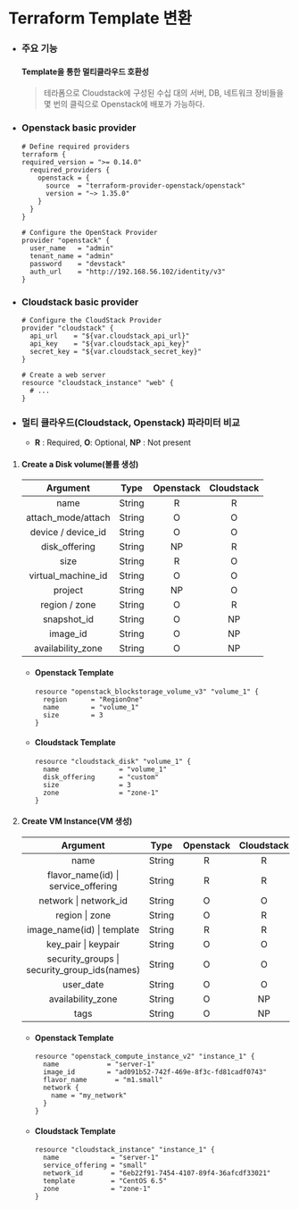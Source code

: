 # Terraform Template 변환

- ### 주요 기능

  #### Template을 통한 멀티클라우드 호환성

  > 테라폼으로 Cloudstack에 구성된 수십 대의 서버, DB, 네트워크 장비들을 몇 번의 클릭으로 Openstack에 배포가 가능하다.

- ### Openstack basic provider

  ```
  # Define required providers
  terraform {
  required_version = ">= 0.14.0"
    required_providers {
      openstack = {
        source  = "terraform-provider-openstack/openstack"
        version = "~> 1.35.0"
      }
    }
  }
  
  # Configure the OpenStack Provider
  provider "openstack" {
    user_name   = "admin"
    tenant_name = "admin"
    password    = "devstack"
    auth_url    = "http://192.168.56.102/identity/v3"
  }
  ```

- ### Cloudstack basic provider

  ```
  # Configure the CloudStack Provider
  provider "cloudstack" {
    api_url    = "${var.cloudstack_api_url}"
    api_key    = "${var.cloudstack_api_key}"
    secret_key = "${var.cloudstack_secret_key}"
  }
  
  # Create a web server
  resource "cloudstack_instance" "web" {
    # ...
  }
  ```



- ### 멀티 클라우드(Cloudstack, Openstack) 파라미터 비교

  - **R** : Required, **O**: Optional, **NP** : Not present

1. #### Create a Disk volume(볼륨 생성)

   |      Argument      |  Type  | Openstack | Cloudstack |
   | :----------------: | :----: | :-------: | :--------: |
   |        name        | String |     R     |     R      |
   | attach_mode/attach | String |     O     |     O      |
   | device / device_id | String |     O     |     O      |
   |   disk_offering    | String |    NP     |     R      |
   |        size        | String |     R     |     O      |
   | virtual_machine_id | String |     O     |     O      |
   |      project       | String |    NP     |     O      |
   |   region / zone    | String |     O     |     R      |
   |    snapshot_id     | String |     O     |     NP     |
   |      image_id      | String |     O     |     NP     |
   | availability_zone  | String |     O     |     NP     |

   - #### Openstack Template

     ```
     resource "openstack_blockstorage_volume_v3" "volume_1" {
       region      = "RegionOne"
       name        = "volume_1"
       size        = 3
     }
     ```

   - #### Cloudstack Template

     ```
     resource "cloudstack_disk" "volume_1" {
       name               = "volume_1"
       disk_offering      = "custom"
       size               = 3
       zone               = "zone-1"
     }
     ```

     

2. #### Create VM Instance(VM 생성)

   |                   Argument                   |  Type  | Openstack | Cloudstack |
   | :------------------------------------------: | :----: | :-------: | :--------: |
   |                     name                     | String |     R     |     R      |
   |     flavor_name(id) \| service_offering      | String |     R     |     R      |
   |            network \| network_id             | String |     O     |     O      |
   |                region \| zone                | String |     O     |     R      |
   |          image_name(id) \| template          | String |     R     |     R      |
   |             key_pair \| keypair              | String |     O     |     O      |
   | security_groups \| security_group_ids(names) | String |     O     |     O      |
   |                  user_date                   | String |     O     |     O      |
   |              availability_zone               | String |     O     |     NP     |
   |                     tags                     | String |     O     |     NP     |

   - #### Openstack Template

     ```
     resource "openstack_compute_instance_v2" "instance_1" {
       name            = "server-1"
       image_id        = "ad091b52-742f-469e-8f3c-fd81cadf0743"
       flavor_name       = "m1.small"
       network {
         name = "my_network"
       }
     }
     ```

   - #### Cloudstack Template

     ```
     resource "cloudstack_instance" "instance_1" {
       name             = "server-1"
       service_offering = "small"
       network_id       = "6eb22f91-7454-4107-89f4-36afcdf33021"
       template         = "CentOS 6.5"
       zone             = "zone-1"
     }
     ```

### 

